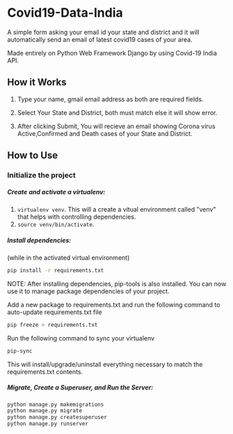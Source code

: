 # Covid19-Data-India
A simple form asking your email id your state and district and it will automatically send an email of latest covid19 cases of your area.

Made entirely on Python Web Framework Django by using Covid-19 India API.

## How it Works

1. Type your name, gmail email address as both are required fields.

2. Select Your State and District, both must match else it will show error.

3. After clicking Submit, You will recieve an email showing Corona virus Active,Confirmed and Death cases of your State and District.

## How to Use

### Initialize the project

##### Create and activate a virtualenv:

1. `virtualenv venv`. This will a create a vitual environment called "venv" that helps with controlling dependencies.
2. `source venv/bin/activate`. 


##### Install dependencies:

(while in the activated virtual environment)
```bash
pip install -r requirements.txt
```
NOTE: After installing dependencies, pip-tools is also installed. You can now use it to manage package dependencies of your project.

Add a new package to requirements.txt and run the following command to auto-update requirements.txt file
```bash
pip freeze > requirements.txt
```

Run the following command to sync your virtualenv
```bash
pip-sync
```
 This will install/upgrade/uninstall everything necessary to match the requirements.txt contents.

##### Migrate, Create a Superuser, and Run the Server:
```bash
python manage.py makemigrations
python manage.py migrate
python manage.py createsuperuser
python manage.py runserver
```
